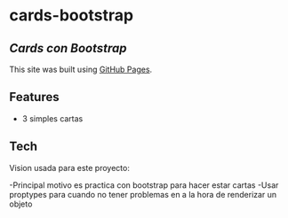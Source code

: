 # cards-bootstrap

## _Cards con Bootstrap_


This site was built using [GitHub Pages](https://pages.github.com/).

## Features

- 3 simples cartas

## Tech

Vision usada para este proyecto:

-Principal motivo es practica con bootstrap para hacer estar cartas
-Usar proptypes para cuando no tener problemas en a la hora de renderizar un objeto



